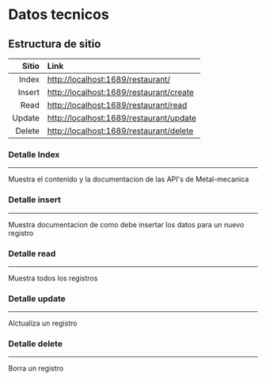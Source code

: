 # Datos tecnicos

## Estructura de sitio

| Sitio | Link |
| -------------: |:-------------|
| Index | <http://localhost:1689/restaurant/> |
| Insert  | <http://localhost:1689/restaurant/create> |
| Read | <http://localhost:1689/restaurant/read> |
| Update | <http://localhost:1689/restaurant/update> |
| Delete | <http://localhost:1689/restaurant/delete> |

### Detalle Index

----
Muestra el contenido y la documentacion de las API's de Metal-mecanica

### Detalle insert

----
Muestra documentacion de como debe insertar los datos para un nuevo registro

### Detalle read

----
Muestra todos los registros

### Detalle update

----
Alctualiza un registro

### Detalle delete

----
Borra un registro
